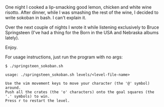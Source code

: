 One night I cooked a lip-smacking good lemon, chicken and white wine risotto.
After dinner, while I was smashing the rest of the wine, I decided to write
sokoban in bash. I can't explain it.

Over the next couple of nights I wrote it while listening exclusively to Bruce
Springsteen (I've had a thing for the Born in the USA and Nebraska albums
lately).

Enjoy.

For usage instructions, just run the program with no args:
```
$ ./springsteen_sokoban.sh

usage: ./springsteen_sokoban.sh levels/<level-file-name>

Use the vim movement keys to move your character (the '@' symbol) around.
Push all the crates (the 'o' characters) onto the goal squares (the '.' symbols) to win.
Press r to restart the level.
```
